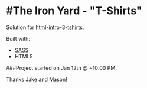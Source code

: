 #The Iron Yard - "T-Shirts"
=================

Solution for [html-intro-3-tshirts](https://github.com/theironyard/js-assignments/tree/master/html-intro-3-tshirts).

Built with:
- [SASS](http://www.sass-lang.com)
- HTML5

###Project started on Jan 12th @ ~10:00 PM.

Thanks [Jake](http://github.com/jacobthemyth) and [Mason](https://github.com/masondesu)!
